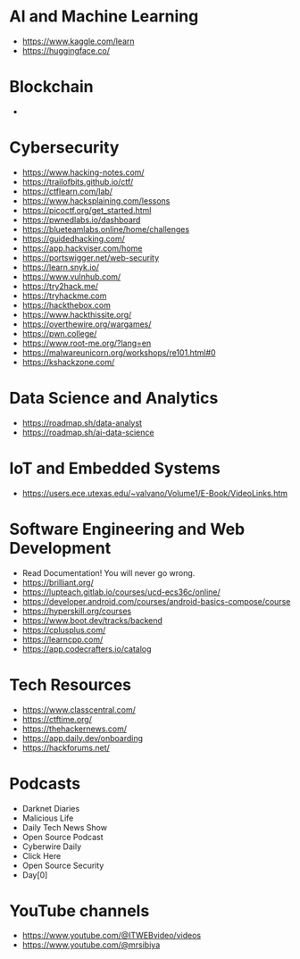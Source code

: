 # AI and Machine Learning
* https://www.kaggle.com/learn
* https://huggingface.co/

# Blockchain
* 

# Cybersecurity
* https://www.hacking-notes.com/
* https://trailofbits.github.io/ctf/
* https://ctflearn.com/lab/
* https://www.hacksplaining.com/lessons
* https://picoctf.org/get_started.html
* https://pwnedlabs.io/dashboard
* https://blueteamlabs.online/home/challenges
* https://guidedhacking.com/
* https://app.hackviser.com/home
* https://portswigger.net/web-security
* https://learn.snyk.io/
* https://www.vulnhub.com/
* https://try2hack.me/
* https://tryhackme.com
* https://hackthebox.com
* https://www.hackthissite.org/
* https://overthewire.org/wargames/
* https://pwn.college/
* https://www.root-me.org/?lang=en
* https://malwareunicorn.org/workshops/re101.html#0
* https://kshackzone.com/

# Data Science and Analytics
* https://roadmap.sh/data-analyst
* https://roadmap.sh/ai-data-science

# IoT and Embedded Systems
* https://users.ece.utexas.edu/~valvano/Volume1/E-Book/VideoLinks.htm

# Software Engineering and Web Development
* Read Documentation! You will never go wrong. 
* https://brilliant.org/
* https://lupteach.gitlab.io/courses/ucd-ecs36c/online/
* https://developer.android.com/courses/android-basics-compose/course
* https://hyperskill.org/courses
* https://www.boot.dev/tracks/backend
* https://cplusplus.com/
* https://learncpp.com/
* https://app.codecrafters.io/catalog

# Tech Resources 
* https://www.classcentral.com/
* https://ctftime.org/
* https://thehackernews.com/
* https://app.daily.dev/onboarding
* https://hackforums.net/

# Podcasts 
* Darknet Diaries
* Malicious Life
* Daily Tech News Show
* Open Source Podcast
* Cyberwire Daily
* Click Here
* Open Source Security
* Day[0]

# YouTube channels
* https://www.youtube.com/@ITWEBvideo/videos
* https://www.youtube.com/@mrsibiya
